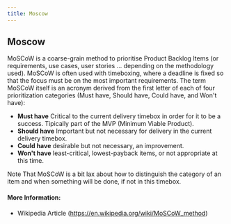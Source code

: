 ```yaml
---
title: Moscow
---
```

## Moscow

MoSCoW is a coarse-grain method to prioritise Product Backlog Items (or requirements, use cases, user stories ... depending on the methodology used).
MoSCoW is often used with timeboxing, where a deadline is fixed so that the focus must be on the most important requirements. 
The term MoSCoW itself is an acronym derived from the first letter of each of four prioritization categories (Must have, Should have, Could have, and Won't have):

* **Must have** Critical to the current delivery timebox in order for it to be a success. Tipically part of the MVP (Minimum Viable Product).
* **Should have** Important but not necessary for delivery in the current delivery timebox. 
* **Could have** desirable but not necessary, an improvement.
* **Won't have** least-critical, lowest-payback items, or not appropriate at this time.

Note That MoSCoW is a bit lax about how to distinguish the category of an item and when something will be done, if not in this timebox.


#### More Information:
<!-- Please add any articles you think might be helpful to read before writing the article -->

- Wikipedia Article (https://en.wikipedia.org/wiki/MoSCoW_method)
